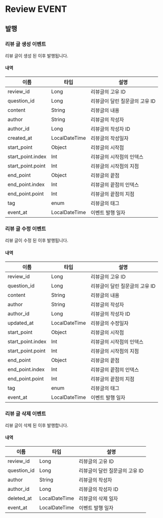 # Review EVENT

## 발행

### 리뷰 글 생성 이벤트

리뷰 글이 생성 된 이후 발행됩니다.

#### 내역

| 이름                | 타입            | 설명                 |
|-------------------|---------------|--------------------|
| review_id         | Long          | 리뷰글의 고유 ID         |
| question_id       | Long          | 리뷰글이 달린 질문글의 고유 ID |
| content           | String        | 리뷰글의 내용            |
| author            | String        | 리뷰글의 작성자           |
| author_id         | Long          | 리뷰글의 작성자 ID        |
| created_at        | LocalDateTime | 리뷰글의 작성일자          |
| start_point       | Object        | 리뷰글의 시작점           |
| start_point.index | Int           | 리뷰글의 시작점의 인덱스      |
| start_point.point | Int           | 리뷰글의 시작점의 지점       |
| end_point         | Object        | 리뷰글의 끝점             |
| end_point.index   | Int           | 리뷰글의 끝점의 인덱스        |
| end_point.point   | Int           | 리뷰글의 끝점의 지점         |
| tag               | enum          | 리뷰글의 태그            |
| event_at          | LocalDateTime | 이벤트 발행 일자          |

### 리뷰 글 수정 이벤트

리뷰 글이 수정 된 이후 발행됩니다.

#### 내역

| 이름 | 타입            | 설명                 |
| --- |---------------|--------------------|
| review_id | Long          | 리뷰글의 고유 ID         |
| question_id | Long          | 리뷰글이 달린 질문글의 고유 ID |
| content | String        | 리뷰글의 내용            |
| author | String        | 리뷰글의 작성자           |
| author_id | Long          | 리뷰글의 작성자 ID        |
| updated_at | LocalDateTime | 리뷰글의 수정일자          |
|start_point | Object        | 리뷰글의 시작점           |
|start_point.index | Int           | 리뷰글의 시작점의 인덱스      |
|start_point.point | Int           | 리뷰글의 시작점의 지점       |
|end_point | Object        | 리뷰글의 끝점             |
|end_point.index | Int           | 리뷰글의 끝점의 인덱스        |
|end_point.point | Int           | 리뷰글의 끝점의 지점         |
| tag | enum          | 리뷰글의 태그            |
| event_at | LocalDateTime | 이벤트 발행 일자          |

### 리뷰 글 삭제 이벤트

리뷰 글이 삭제 된 이후 발행합니다.

#### 내역

| 이름 | 타입 | 설명          |
| --- | --- |-------------|
| review_id | Long | 리뷰글의 고유 ID  |
| question_id | Long | 리뷰글이 달린 질문글의 고유 ID  |
| author | String | 리뷰글의 작성자    |
| author_id | Long | 리뷰글의 작성자 ID |
| deleted_at | LocalDateTime | 리뷰글의 삭제 일자   |
| event_at | LocalDateTime | 이벤트 발행 일자   |
